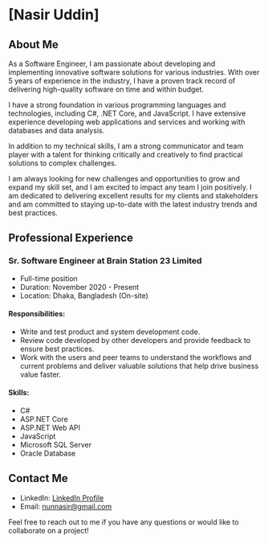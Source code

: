 <!---
- 👋 Hello there! I'm a passionate Software Engineer with a proven track record of delivering innovative software solutions within various industries. With 4+ years of experience, I strive to develop high-quality software, always meeting deadlines and budgets.
- 💻 My expertise lies in programming languages and technologies such as C#, .NET Core, and JavaScript. I specialize in building web applications, services, and working with databases for efficient data analysis.
- 🔨 Besides my technical skills, I excel in communication and collaboration, making me an excellent team player. I possess strong critical thinking abilities and enjoy tackling complex challenges with creative and practical solutions.
- 🌱 I am constantly seeking new challenges and opportunities to enhance my skill set, always eager to make a positive impact on any team I join. My dedication to excellence ensures exceptional results for clients and stakeholders. I also make it a priority to stay up-to-date with the latest industry trends and best practices.
- Feel free to reach out if you have any exciting projects or if you'd like to collaborate! Let's create innovative software solutions together. 🚀


nunnasir/nunnasir is a ✨ special ✨ repository because its `README.md` (this file) appears on your GitHub profile.
You can click the Preview link to take a look at your changes.
--->

# [Nasir Uddin]

## About Me

As a Software Engineer, I am passionate about developing and implementing innovative software solutions for various industries. With over 5 years of experience in the industry, I have a proven track record of delivering high-quality software on time and within budget.

I have a strong foundation in various programming languages and technologies, including C#, .NET Core, and JavaScript. I have extensive experience developing web applications and services and working with databases and data analysis.

In addition to my technical skills, I am a strong communicator and team player with a talent for thinking critically and creatively to find practical solutions to complex challenges.

I am always looking for new challenges and opportunities to grow and expand my skill set, and I am excited to impact any team I join positively. I am dedicated to delivering excellent results for my clients and stakeholders and am committed to staying up-to-date with the latest industry trends and best practices.

## Professional Experience

### Sr. Software Engineer at Brain Station 23 Limited
- Full-time position
- Duration: November 2020 - Present
- Location: Dhaka, Bangladesh (On-site)

#### Responsibilities:
- Write and test product and system development code.
- Review code developed by other developers and provide feedback to ensure best practices.
- Work with the users and peer teams to understand the workflows and current problems and deliver valuable solutions that help drive business value faster.

#### Skills:
- C#
- ASP.NET Core
- ASP.NET Web API
- JavaScript
- Microsoft SQL Server
- Oracle Database

## Contact Me

- LinkedIn: [LinkedIn Profile](https://www.linkedin.com/in/nasirsce/)
- Email: nunnasir@gmail.com

Feel free to reach out to me if you have any questions or would like to collaborate on a project!

